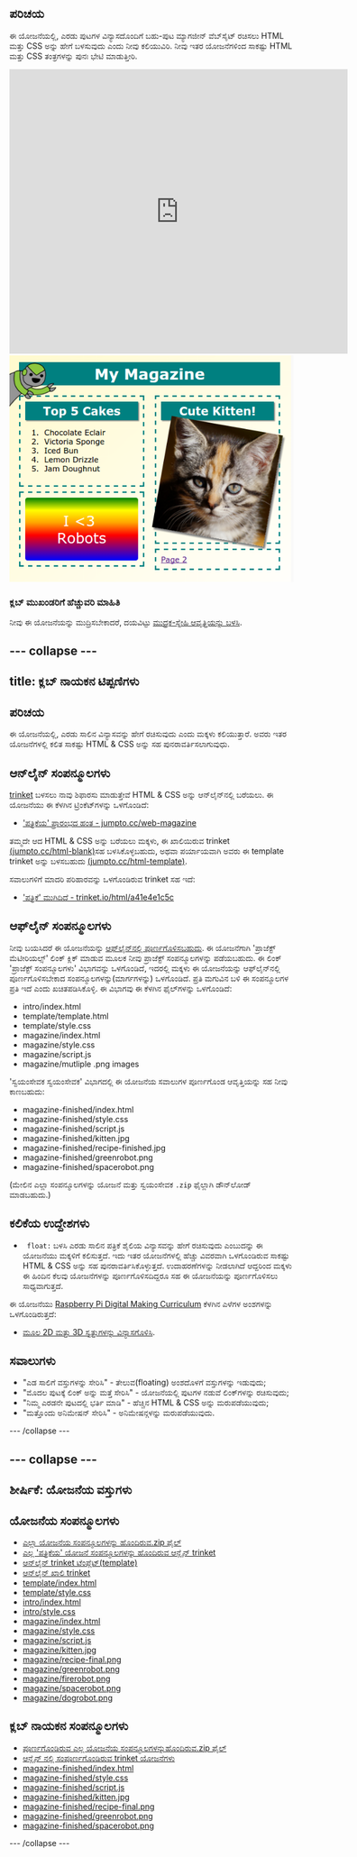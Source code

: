 ## ಪರಿಚಯ

ಈ ಯೋಜನೆಯಲ್ಲಿ, ಎರಡು ಪುಟಗಳ ವಿನ್ಯಾಸದೊಂದಿಗೆ ಬಹು-ಪುಟ ಮ್ಯಾಗಜೀನ್ ವೆಬ್‌ಸೈಟ್ ರಚಿಸಲು HTML ಮತ್ತು CSS ಅನ್ನು ಹೇಗೆ ಬಳಸುವುದು ಎಂದು ನೀವು ಕಲಿಯುವಿರಿ. ನೀವು ಇತರ ಯೋಜನೆಗಳಿಂದ ಸಾಕಷ್ಟು HTML ಮತ್ತು CSS ತಂತ್ರಗಳನ್ನು ಪುನಃ ಭೇಟಿ ಮಾಡುತ್ತೀರಿ.

<div class="trinket">
  <iframe src="https://trinket.io/embed/html/a41e4e1c5c?outputOnly=true&start=result" width="600" height="505" frameborder="0" marginwidth="0" marginheight="0" allowfullscreen>
  </iframe>
  <img src="images/magazine-final.png">
</div>

### ಕ್ಲಬ್ ಮುಖಂಡರಿಗೆ ಹೆಚ್ಚುವರಿ ಮಾಹಿತಿ

ನೀವು ಈ ಯೋಜನೆಯನ್ನು ಮುದ್ರಿಸಬೇಕಾದರೆ, ದಯವಿಟ್ಟು [ಮುದ್ರಕ-ಸ್ನೇಹಿ ಆವೃತ್ತಿಯನ್ನು ಬಳಸಿ](https://projects.raspberrypi.org/en/projects/magazine/print).

## \--- collapse \---

## title: ಕ್ಲಬ್ ನಾಯಕನ ಟಿಪ್ಪಣಿಗಳು

## ಪರಿಚಯ

ಈ ಯೋಜನೆಯಲ್ಲಿ, ಎರಡು ಸಾಲಿನ ವಿನ್ಯಾಸವನ್ನು ಹೇಗೆ ರಚಿಸುವುದು ಎಂದು ಮಕ್ಕಳು ಕಲಿಯುತ್ತಾರೆ. ಅವರು ಇತರ ಯೋಜನೆಗಳಲ್ಲಿ ಕಲಿತ ಸಾಕಷ್ಟು HTML & CSS ಅನ್ನು ಸಹ ಪುನರಾವರ್ತಿಸಲಾಗುವುಧು.

## ಆನ್‌ಲೈನ್ ಸಂಪನ್ಮೂಲಗಳು

[trinket](https://trinket.io/) ಬಳಸಲು ನಾವು ಶಿಫಾರಸು ಮಾಡುತ್ತೇವೆ HTML & CSS ಅನ್ನು ಆನ್‌ಲೈನ್‌ನಲ್ಲಿ ಬರೆಯಲು. ಈ ಯೋಜನೆಯು ಈ ಕೆಳಗಿನ ಟ್ರಿಂಕೆಟ್‌ಗಳನ್ನು ಒಳಗೊಂಡಿದೆ:

* ['ಪತ್ರಿಕೆಯ' ಪ್ರಾರಂಭದ ಹಂತ - jumpto.cc/web-magazine](http://jumpto.cc/web-magazine)

ತಮ್ಮದೇ ಆದ HTML & CSS ಅನ್ನು ಬರೆಯಲು ಮಕ್ಕಳು, ಈ ಖಾಲಿಯಿರುವ trinket [(jumpto.cc/html-blank)](http://jumpto.cc/html-blank)ಸಹ ಬಳಸಿಕೊಳ್ಳಬಹುದು, ಅಥವಾ ಪರ್ಯಾಯವಾಗಿ ಅವರು ಈ template trinket ಅನ್ನು ಬಳಸಬಹುದು [ (jumpto.cc/html-template)](http://jumpto.cc/html-template).

ಸವಾಲುಗಳಿಗೆ ಮಾದರಿ ಪರಿಹಾರವನ್ನು ಒಳಗೊಂಡಿರುವ trinket ಸಹ ಇದೆ:

* ['ಪತ್ರಿಕೆ' ಮುಗಿದಿದೆ - trinket.io/html/a41e4e1c5c](https://trinket.io/html/a41e4e1c5c)

## ಆಫ್‌ಲೈನ್ ಸಂಪನ್ಮೂಲಗಳು

ನೀವು ಬಯಸಿದರೆ ಈ ಯೋಜನೆಯನ್ನು [ಆಫ್‌ಲೈನ್‌ನಲ್ಲಿ ಪೂರ್ಣಗೊಳಿಸಬಹುದು](https://www.codeclubprojects.org/en-GB/resources/webdev-working-offline/). ಈ ಯೋಜನೆಗಾಗಿ 'ಪ್ರಾಜೆಕ್ಟ್ ಮೆಟೀರಿಯಲ್ಸ್' ಲಿಂಕ್ ಕ್ಲಿಕ್ ಮಾಡುವ ಮೂಲಕ ನೀವು ಪ್ರಾಜೆಕ್ಟ್ ಸಂಪನ್ಮೂಲಗಳನ್ನು ಪಡೆಯಬಹುದು. ಈ ಲಿಂಕ್ 'ಪ್ರಾಜೆಕ್ಟ್ ಸಂಪನ್ಮೂಲಗಳು' ವಿಭಾಗವನ್ನು ಒಳಗೊಂಡಿದೆ, ಇದರಲ್ಲಿ ಮಕ್ಕಳು ಈ ಯೋಜನೆಯನ್ನು ಆಫ್‌ಲೈನ್‌ನಲ್ಲಿ ಪೂರ್ಣಗೊಳಿಸಬೇಕಾದ ಸಂಪನ್ಮೂಲಗಳನ್ನು(ಮಾರ್ಗಗಳನ್ನು) ಒಳಗೊಂಡಿದೆ. ಪ್ರತಿ ಮಗುವಿನ ಬಳಿ ಈ ಸಂಪನ್ಮೂಲಗಳ ಪ್ರತಿ ಇದೆ ಎಂದು ಖಚಿತಪಡಿಸಿಕೊಳ್ಳಿ. ಈ ವಿಭಾಗವು ಈ ಕೆಳಗಿನ ಫೈಲ್‌ಗಳನ್ನು ಒಳಗೊಂಡಿದೆ:

* intro/index.html
* template/template.html
* template/style.css
* magazine/index.html
* magazine/style.css
* magazine/script.js
* magazine/mutliple .png images

'ಸ್ವಯಂಸೇವಕ ಸ್ವಯಂಸೇವಕ' ವಿಭಾಗದಲ್ಲಿ ಈ ಯೋಜನೆಯ ಸವಾಲುಗಳ ಪೂರ್ಣಗೊಂಡ ಆವೃತ್ತಿಯನ್ನು ಸಹ ನೀವು ಕಾಣಬಹುದು:

* magazine-finished/index.html
* magazine-finished/style.css
* magazine-finished/script.js
* magazine-finished/kitten.jpg
* magazine-finished/recipe-finished.jpg
* magazine-finished/greenrobot.png
* magazine-finished/spacerobot.png

(ಮೇಲಿನ ಎಲ್ಲಾ ಸಂಪನ್ಮೂಲಗಳನ್ನು ಯೋಜನೆ ಮತ್ತು ಸ್ವಯಂಸೇವಕ `.zip` ಫೈಲ್ಲಾಗಿ ಡೌನ್‌ಲೋಡ್ ಮಾಡಬಹುದು.)

## ಕಲಿಕೆಯ ಉದ್ದೇಶಗಳು

* ` float:` ಬಳಸಿ ಎರಡು ಸಾಲಿನ ಪತ್ರಿಕೆ ಶೈಲಿಯ ವಿನ್ಯಾಸವನ್ನು ಹೇಗೆ ರಚಿಸುವುದು ಎಂಬುದನ್ನು ಈ ಯೋಜನೆಯು ಮಕ್ಕಳಿಗೆ ಕಲಿಸುತ್ತದೆ. ಇದು ಇತರ ಯೋಜನೆಗಳಲ್ಲಿ ಹೆಚ್ಚು ವಿವರವಾಗಿ ಒಳಗೊಂಡಿರುವ ಸಾಕಷ್ಟು HTML & CSS ಅನ್ನು ಸಹ ಪುನರಾವರ್ತಿಸಿಕೊಳ್ಳುತ್ತದೆ. ಉದಾಹರಣೆಗಳನ್ನು ನೀಡಲಾಗಿದೆ ಆದ್ದರಿಂದ ಮಕ್ಕಳು ಈ ಹಿಂದಿನ ಕೆಲವು ಯೋಜನೆಗಳನ್ನು ಪೂರ್ಣಗೊಳಿಸದಿದ್ದರೂ ಸಹ ಈ ಯೋಜನೆಯನ್ನು ಪೂರ್ಣಗೊಳಿಸಲು ಸಾಧ್ಯವಾಗುತ್ತದೆ. 

ಈ ಯೋಜನೆಯು [Raspberry Pi Digital Making Curriculum](http://rpf.io/curriculum) ಕೆಳಗಿನ ಎಳೆಗಳ ಅಂಶಗಳನ್ನು ಒಳಗೊಂಡಿರುತ್ತದೆ:

* [ಮೂಲ 2D ಮತ್ತು 3D ಸ್ವತ್ತುಗಳನ್ನು ವಿನ್ಯಾಸಗೊಳಿಸಿ](https://www.raspberrypi.org/curriculum/design/creator).

## ಸವಾಲುಗಳು

* "ಎಡ ಸಾಲಿಗೆ ವಸ್ತುಗಳನ್ನು ಸೇರಿಸಿ" - ತೇಲುವ(floating) ಅಂಶದೊಳಗೆ ವಸ್ತುಗಳನ್ನು ಇಡುವುದು;
* "ಮೊದಲ ಪುಟಕ್ಕೆ ಲಿಂಕ್ ಅನ್ನು ಮತ್ತೆ ಸೇರಿಸಿ" - ಯೋಜನೆಯಲ್ಲಿ ಪುಟಗಳ ನಡುವೆ ಲಿಂಕ್‌ಗಳನ್ನು ರಚಿಸುವುದು;
* "ನಿಮ್ಮ ಎರಡನೇ ಪುಟದಲ್ಲಿ ಭರ್ತಿ ಮಾಡಿ" - ಹೆಚ್ಚಿನ HTML & CSS ಅನ್ನು ಮರುಪಡೆಯುವುದು;
* "ಮತ್ತೊಂದು ಅನಿಮೇಷನ್ ಸೇರಿಸಿ" - ಅನಿಮೇಷನ್ಗಳನ್ನು ಮರುಪಡೆಯುವುದು.

\--- /collapse \---

## \--- collapse \---

## ಶೀರ್ಷಿಕೆ: ಯೋಜನೆಯ ವಸ್ತುಗಳು

## ಯೋಜನೆಯ ಸಂಪನ್ಮೂಲಗಳು

* [ಎಲ್ಲಾ ಯೋಜನೆಯ ಸಂಪನ್ಮೂಲಗಳನ್ನು ಹೊಂದಿರುವ.zip ಫೈಲ್](https://rpf.io/p/en/magazine-go)
* [ಎಲ್ಲ 'ಪತ್ರಿಕೆಯ' ಯೋಜನೆ ಸಂಪನ್ಮೂಲಗಳನ್ನು ಹೊಂದಿರುವ ಆನ್ಲೈನ್ trinket](http://jumpto.cc/web-magazine)
* [ಆನ್‌ಲೈನ್ trinket ಟೆಂಪ್ಲೆಟ್(template)](http://jumpto.cc/trinket-template)
* [ಆನ್‌ಲೈನ್ ಖಾಲಿ trinket](http://jumpto.cc/trinket-blank)
* [template/index.html](resources/template-index.html)
* [template/style.css](resources/template-style.css)
* [intro/index.html](resources/intro-index.html)
* [intro/style.css](resources/intro-style.css)
* [magazine/index.html](resources/magazine-index.html)
* [magazine/style.css](resources/magazine-style.css)
* [magazine/script.js](resources/magazine-script.js)
* [magazine/kitten.jpg](resources/magazine-kitten.jpg)
* [magazine/recipe-final.png](resources/magazine-recipe-final.png)
* [magazine/greenrobot.png](resources/magazine-greenrobot.png)
* [magazine/firerobot.png](resources/magazine-firerobot.png)
* [magazine/spacerobot.png](resources/magazine-spacerobot.png)
* [magazine/dogrobot.png](resources/magazine-dogrobot.png)

## ಕ್ಲಬ್ ನಾಯಕನ ಸಂಪನ್ಮೂಲಗಳು

* [ಪೂರ್ಣಗೊಂಡಿರುವ ಎಲ್ಲ ಯೋಜನೆಯ ಸಂಪನ್ಮೂಲಗಳನ್ನುಹೊಂದಿರುವ.zip ಫೈಲ್](https://rpf.io/p/en/magazine-go)
* [ಆನ್ಲೈನ್ ನಲ್ಲಿ ಸಂಪೂರ್ಣಗೊಂಡಿರುವ trinket ಯೋಜನೆಗಳು](https://trinket.io/html/a41e4e1c5c)
* [magazine-finished/index.html](resources/magazine-finished-index.html)
* [magazine-finished/style.css](resources/magazine-finished-style.css)
* [magazine-finished/script.js](resources/magazine-finished-script.js)
* [magazine-finished/kitten.jpg](resources/magazine-finished-kitten.jpg)
* [magazine-finished/recipe-final.png](resources/magazine-finished-recipe-final.png)
* [magazine-finished/greenrobot.png](resources/magazine-finished-greenrobot.png)
* [magazine-finished/spacerobot.png](resources/magazine-finished-spacerobot.png)

\--- /collapse \---